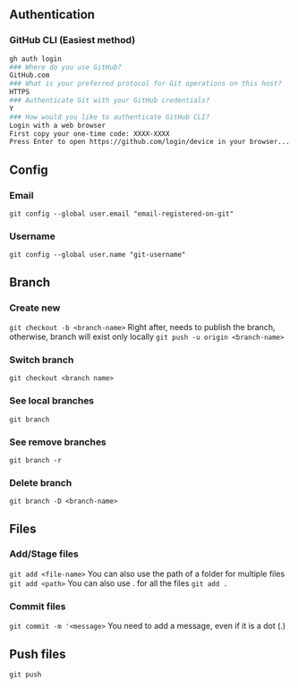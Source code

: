 ## Authentication

### GitHub CLI (Easiest method)
```sh
gh auth login
### Where do you use GitHub?
GitHub.com
### What is your preferred protocol for Git operations on this host?
HTTPS
### Authenticate Git with your GitHub credentials?
Y
### How would you like to authenticate GitHub CLI?
Login with a web browser
First copy your one-time code: XXXX-XXXX
Press Enter to open https://github.com/login/device in your browser...
```

## Config

### Email
`git config --global user.email "email-registered-on-git"`

### Username
`git config --global user.name "git-username"`

## Branch

### Create new
`git checkout -b <branch-name>`
Right after, needs to publish the branch, otherwise, branch will exist only locally
`git push -u origin <branch-name>`

### Switch branch
`git checkout <branch name>`

### See local branches
`git branch`

### See remove branches
`git branch -r`

### Delete branch
`git branch -D <branch-name>`

## Files

### Add/Stage files
`git add <file-name>`
You can also use the path of a folder for multiple files
`git add <path>`
You can also use . for all the files
`git add .`

### Commit files
`git commit -m '<message>`
You need to add a message, even if it is a dot (.)

## Push files
`git push`